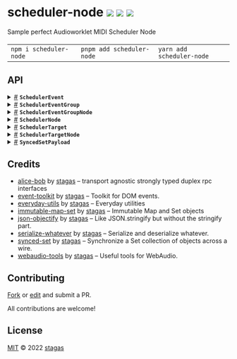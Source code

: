 <h1>
scheduler-node <a href="https://npmjs.org/package/scheduler-node"><img src="https://img.shields.io/badge/npm-v1.0.0-F00.svg?colorA=000"/></a> <a href="src"><img src="https://img.shields.io/badge/loc-486-FFF.svg?colorA=000"/></a> <a href="LICENSE"><img src="https://img.shields.io/badge/license-MIT-F0B.svg?colorA=000"/></a>
</h1>

<p></p>

Sample perfect Audioworklet MIDI Scheduler Node

<h4>
<table><tr><td title="Triple click to select and copy paste">
<code>npm i scheduler-node </code>
</td><td title="Triple click to select and copy paste">
<code>pnpm add scheduler-node </code>
</td><td title="Triple click to select and copy paste">
<code>yarn add scheduler-node</code>
</td></tr></table>
</h4>

## API

<p>  <details id="SchedulerEvent$1" title="Class" ><summary><span><a href="#SchedulerEvent$1">#</a></span>  <code><strong>SchedulerEvent</strong></code>    </summary>  <a href="src/scheduler-event.ts#L9">src/scheduler-event.ts#L9</a>  <ul>        <p>  <details id="constructor$2" title="Constructor" ><summary><span><a href="#constructor$2">#</a></span>  <code><strong>constructor</strong></code><em>(data)</em>    </summary>  <a href="src/scheduler-event.ts#L14">src/scheduler-event.ts#L14</a>  <ul>    <p>  <details id="new SchedulerEvent$3" title="ConstructorSignature" ><summary><span><a href="#new SchedulerEvent$3">#</a></span>  <code><strong>new SchedulerEvent</strong></code><em>()</em>    </summary>    <ul><p><a href="#SchedulerEvent$1">SchedulerEvent</a></p>      <p>  <details id="data$4" title="Parameter" ><summary><span><a href="#data$4">#</a></span>  <code><strong>data</strong></code>  <span><span>&nbsp;=&nbsp;</span>  <code>{}</code></span>  </summary>    <ul><p><span>Partial</span>&lt;<a href="#SchedulerEvent$1">SchedulerEvent</a>&gt;</p>        </ul></details></p>  </ul></details></p>    </ul></details><details id="id$5" title="Property" ><summary><span><a href="#id$5">#</a></span>  <code><strong>id</strong></code>  <span><span>&nbsp;=&nbsp;</span>  <code>...</code></span>  </summary>  <a href="src/scheduler-event.ts#L10">src/scheduler-event.ts#L10</a>  <ul><p>string</p>        </ul></details><details id="midiEvent$6" title="Property" ><summary><span><a href="#midiEvent$6">#</a></span>  <code><strong>midiEvent</strong></code>  <span><span>&nbsp;=&nbsp;</span>  <code>...</code></span>  </summary>  <a href="src/scheduler-event.ts#L12">src/scheduler-event.ts#L12</a>  <ul><p>{<p>  <details id="data$8" title="Property" ><summary><span><a href="#data$8">#</a></span>  <code><strong>data</strong></code>  <span><span>&nbsp;=&nbsp;</span>  <code>...</code></span>  </summary>    <ul><p><span>Uint8Array</span></p>        </ul></details><details id="receivedTime$9" title="Property" ><summary><span><a href="#receivedTime$9">#</a></span>  <code><strong>receivedTime</strong></code>  <span><span>&nbsp;=&nbsp;</span>  <code>0</code></span>  </summary>    <ul><p>number</p>        </ul></details></p>}</p>        </ul></details><details id="toJSON$10" title="Method" ><summary><span><a href="#toJSON$10">#</a></span>  <code><strong>toJSON</strong></code><em>()</em>    </summary>  <a href="src/scheduler-event.ts#L22">src/scheduler-event.ts#L22</a>  <ul>    <p>      <p><strong>toJSON</strong><em>()</em>  &nbsp;=&gt;  <ul>{<p>  <details id="id$13" title="Property" ><summary><span><a href="#id$13">#</a></span>  <code><strong>id</strong></code>  <span><span>&nbsp;=&nbsp;</span>  <code>...</code></span>  </summary>    <ul><p>string</p>        </ul></details><details id="midiEvent$14" title="Property" ><summary><span><a href="#midiEvent$14">#</a></span>  <code><strong>midiEvent</strong></code>  <span><span>&nbsp;=&nbsp;</span>  <code>...</code></span>  </summary>    <ul><p>{<p>  <details id="data$17" title="Property" ><summary><span><a href="#data$17">#</a></span>  <code><strong>data</strong></code>  <span><span>&nbsp;=&nbsp;</span>  <code>...</code></span>  </summary>    <ul><p><span>Uint8Array</span></p>        </ul></details><details id="receivedTime$16" title="Property" ><summary><span><a href="#receivedTime$16">#</a></span>  <code><strong>receivedTime</strong></code>  <span><span>&nbsp;=&nbsp;</span>  <code>...</code></span>  </summary>    <ul><p>number</p>        </ul></details></p>}</p>        </ul></details></p>}</ul></p></p>    </ul></details></p></ul></details><details id="SchedulerEventGroup$24" title="Class" ><summary><span><a href="#SchedulerEventGroup$24">#</a></span>  <code><strong>SchedulerEventGroup</strong></code>    </summary>  <a href="src/scheduler-event.ts#L43">src/scheduler-event.ts#L43</a>  <ul>        <p>  <details id="constructor$25" title="Constructor" ><summary><span><a href="#constructor$25">#</a></span>  <code><strong>constructor</strong></code><em>(eventGroup)</em>    </summary>  <a href="src/scheduler-event.ts#L56">src/scheduler-event.ts#L56</a>  <ul>    <p>  <details id="new SchedulerEventGroup$26" title="ConstructorSignature" ><summary><span><a href="#new SchedulerEventGroup$26">#</a></span>  <code><strong>new SchedulerEventGroup</strong></code><em>()</em>    </summary>    <ul><p><a href="#SchedulerEventGroup$24">SchedulerEventGroup</a></p>      <p>  <details id="eventGroup$27" title="Parameter" ><summary><span><a href="#eventGroup$27">#</a></span>  <code><strong>eventGroup</strong></code>  <span><span>&nbsp;=&nbsp;</span>  <code>{}</code></span>  </summary>    <ul><p><span>Partial</span>&lt;<a href="#SchedulerEventGroup$24">SchedulerEventGroup</a>&gt;</p>        </ul></details></p>  </ul></details></p>    </ul></details><details id="events$30" title="Property" ><summary><span><a href="#events$30">#</a></span>  <code><strong>events</strong></code>  <span><span>&nbsp;=&nbsp;</span>  <code>...</code></span>  </summary>  <a href="src/scheduler-event.ts#L47">src/scheduler-event.ts#L47</a>  <ul><p><span>ImmSet</span>&lt;<a href="#SchedulerEvent$1">SchedulerEvent</a>&gt;</p>        </ul></details><details id="id$28" title="Property" ><summary><span><a href="#id$28">#</a></span>  <code><strong>id</strong></code>  <span><span>&nbsp;=&nbsp;</span>  <code>...</code></span>  </summary>  <a href="src/scheduler-event.ts#L44">src/scheduler-event.ts#L44</a>  <ul><p>string</p>        </ul></details><details id="loopPoints$31" title="Property" ><summary><span><a href="#loopPoints$31">#</a></span>  <code><strong>loopPoints</strong></code>  <span><span>&nbsp;=&nbsp;</span>  <code>...</code></span>  </summary>  <a href="src/scheduler-event.ts#L49">src/scheduler-event.ts#L49</a>  <ul><p><span>Float64Array</span></p>        </ul></details><details id="targets$29" title="Property" ><summary><span><a href="#targets$29">#</a></span>  <code><strong>targets</strong></code>  <span><span>&nbsp;=&nbsp;</span>  <code>...</code></span>  </summary>  <a href="src/scheduler-event.ts#L46">src/scheduler-event.ts#L46</a>  <ul><p><span>ImmSet</span>&lt;<a href="#SchedulerTarget$18">SchedulerTarget</a>&gt;</p>        </ul></details><details id="loop$39" title="Accessor" ><summary><span><a href="#loop$39">#</a></span>  <code><strong>loop</strong></code>    </summary>  <a href="src/scheduler-event.ts#L69">src/scheduler-event.ts#L69</a>  <ul>        </ul></details><details id="loopEnd$47" title="Accessor" ><summary><span><a href="#loopEnd$47">#</a></span>  <code><strong>loopEnd</strong></code>    </summary>  <a href="src/scheduler-event.ts#L83">src/scheduler-event.ts#L83</a>  <ul>        </ul></details><details id="loopStart$43" title="Accessor" ><summary><span><a href="#loopStart$43">#</a></span>  <code><strong>loopStart</strong></code>    </summary>  <a href="src/scheduler-event.ts#L76">src/scheduler-event.ts#L76</a>  <ul>        </ul></details><details id="replaceAllWithNotes$51" title="Method" ><summary><span><a href="#replaceAllWithNotes$51">#</a></span>  <code><strong>replaceAllWithNotes</strong></code><em>(notes)</em>    </summary>  <a href="src/scheduler-event.ts#L90">src/scheduler-event.ts#L90</a>  <ul>    <p>    <details id="notes$53" title="Parameter" ><summary><span><a href="#notes$53">#</a></span>  <code><strong>notes</strong></code>    </summary>    <ul><p>[  number, number, number, number  ]  []</p>        </ul></details>  <p><strong>replaceAllWithNotes</strong><em>(notes)</em>  &nbsp;=&gt;  <ul><span>MIDIMessageEvent</span>  []</ul></p></p>    </ul></details><details id="toJSON$32" title="Method" ><summary><span><a href="#toJSON$32">#</a></span>  <code><strong>toJSON</strong></code><em>()</em>    </summary>  <a href="src/scheduler-event.ts#L60">src/scheduler-event.ts#L60</a>  <ul>    <p>      <p><strong>toJSON</strong><em>()</em>  &nbsp;=&gt;  <ul>{<p>  <details id="events$37" title="Property" ><summary><span><a href="#events$37">#</a></span>  <code><strong>events</strong></code>  <span><span>&nbsp;=&nbsp;</span>  <code>...</code></span>  </summary>    <ul><p><span>ImmSet</span>&lt;<a href="#SchedulerEvent$1">SchedulerEvent</a>&gt;</p>        </ul></details><details id="id$35" title="Property" ><summary><span><a href="#id$35">#</a></span>  <code><strong>id</strong></code>  <span><span>&nbsp;=&nbsp;</span>  <code>...</code></span>  </summary>    <ul><p>string</p>        </ul></details><details id="loopPoints$38" title="Property" ><summary><span><a href="#loopPoints$38">#</a></span>  <code><strong>loopPoints</strong></code>  <span><span>&nbsp;=&nbsp;</span>  <code>...</code></span>  </summary>    <ul><p><span>Float64Array</span></p>        </ul></details><details id="targets$36" title="Property" ><summary><span><a href="#targets$36">#</a></span>  <code><strong>targets</strong></code>  <span><span>&nbsp;=&nbsp;</span>  <code>...</code></span>  </summary>    <ul><p><span>ImmSet</span>&lt;<a href="#SchedulerTarget$18">SchedulerTarget</a>&gt;</p>        </ul></details></p>}</ul></p></p>    </ul></details></p></ul></details><details id="SchedulerEventGroupNode$54" title="Class" ><summary><span><a href="#SchedulerEventGroupNode$54">#</a></span>  <code><strong>SchedulerEventGroupNode</strong></code>    </summary>  <a href="src/scheduler-event.ts#L108">src/scheduler-event.ts#L108</a>  <ul>        <p>  <details id="constructor$55" title="Constructor" ><summary><span><a href="#constructor$55">#</a></span>  <code><strong>constructor</strong></code><em>(schedulerNode)</em>    </summary>  <a href="src/scheduler-event.ts#L111">src/scheduler-event.ts#L111</a>  <ul>    <p>  <details id="new SchedulerEventGroupNode$56" title="ConstructorSignature" ><summary><span><a href="#new SchedulerEventGroupNode$56">#</a></span>  <code><strong>new SchedulerEventGroupNode</strong></code><em>()</em>    </summary>    <ul><p><a href="#SchedulerEventGroupNode$54">SchedulerEventGroupNode</a></p>      <p>  <details id="schedulerNode$57" title="Parameter" ><summary><span><a href="#schedulerNode$57">#</a></span>  <code><strong>schedulerNode</strong></code>    </summary>    <ul><p><a href="#SchedulerNode$71">SchedulerNode</a></p>        </ul></details></p>  </ul></details></p>    </ul></details><details id="eventGroup$58" title="Property" ><summary><span><a href="#eventGroup$58">#</a></span>  <code><strong>eventGroup</strong></code>  <span><span>&nbsp;=&nbsp;</span>  <code>...</code></span>  </summary>  <a href="src/scheduler-event.ts#L109">src/scheduler-event.ts#L109</a>  <ul><p><a href="#SchedulerEventGroup$24">SchedulerEventGroup</a></p>        </ul></details><details id="schedulerNode$59" title="Property" ><summary><span><a href="#schedulerNode$59">#</a></span>  <code><strong>schedulerNode</strong></code>    </summary>    <ul><p><a href="#SchedulerNode$71">SchedulerNode</a></p>        </ul></details><details id="connect$62" title="Method" ><summary><span><a href="#connect$62">#</a></span>  <code><strong>connect</strong></code><em>(targetNode)</em>    </summary>  <a href="src/scheduler-event.ts#L119">src/scheduler-event.ts#L119</a>  <ul>    <p>    <details id="targetNode$64" title="Parameter" ><summary><span><a href="#targetNode$64">#</a></span>  <code><strong>targetNode</strong></code>    </summary>    <ul><p><a href="#SchedulerTargetNode$105">SchedulerTargetNode</a></p>        </ul></details>  <p><strong>connect</strong><em>(targetNode)</em>  &nbsp;=&gt;  <ul><a href="#SchedulerTargetNode$105">SchedulerTargetNode</a></ul></p></p>    </ul></details><details id="destroy$60" title="Method" ><summary><span><a href="#destroy$60">#</a></span>  <code><strong>destroy</strong></code><em>()</em>    </summary>  <a href="src/scheduler-event.ts#L115">src/scheduler-event.ts#L115</a>  <ul>    <p>      <p><strong>destroy</strong><em>()</em>  &nbsp;=&gt;  <ul>void</ul></p></p>    </ul></details><details id="disconnect$65" title="Method" ><summary><span><a href="#disconnect$65">#</a></span>  <code><strong>disconnect</strong></code><em>(targetNode)</em>    </summary>  <a href="src/scheduler-event.ts#L125">src/scheduler-event.ts#L125</a>  <ul>    <p>    <details id="targetNode$67" title="Parameter" ><summary><span><a href="#targetNode$67">#</a></span>  <code><strong>targetNode</strong></code>    </summary>    <ul><p><a href="#SchedulerTargetNode$105">SchedulerTargetNode</a></p>        </ul></details>  <p><strong>disconnect</strong><em>(targetNode)</em>  &nbsp;=&gt;  <ul>void</ul></p></p>    </ul></details></p></ul></details><details id="SchedulerNode$71" title="Class" ><summary><span><a href="#SchedulerNode$71">#</a></span>  <code><strong>SchedulerNode</strong></code>    </summary>  <a href="src/scheduler-node.ts#L17">src/scheduler-node.ts#L17</a>  <ul>        <p>  <details id="constructor$79" title="Constructor" ><summary><span><a href="#constructor$79">#</a></span>  <code><strong>constructor</strong></code><em>(context)</em>    </summary>  <a href="src/scheduler-node.ts#L64">src/scheduler-node.ts#L64</a>  <ul>    <p>  <details id="new SchedulerNode$80" title="ConstructorSignature" ><summary><span><a href="#new SchedulerNode$80">#</a></span>  <code><strong>new SchedulerNode</strong></code><em>()</em>    </summary>    <ul><p><a href="#SchedulerNode$71">SchedulerNode</a></p>      <p>  <details id="context$81" title="Parameter" ><summary><span><a href="#context$81">#</a></span>  <code><strong>context</strong></code>    </summary>    <ul><p><span>BaseAudioContext</span></p>        </ul></details></p>  </ul></details></p>    </ul></details><details id="context$91" title="Property" ><summary><span><a href="#context$91">#</a></span>  <code><strong>context</strong></code>    </summary>    <ul><p><span>BaseAudioContext</span></p>        </ul></details><details id="eventGroups$85" title="Property" ><summary><span><a href="#eventGroups$85">#</a></span>  <code><strong>eventGroups</strong></code>  <span><span>&nbsp;=&nbsp;</span>  <code>...</code></span>  </summary>  <a href="src/scheduler-node.ts#L37">src/scheduler-node.ts#L37</a>  <ul><p><span>SyncedSet</span>&lt;<a href="#SchedulerEventGroup$24">SchedulerEventGroup</a>, <a href="#SyncedSetPayload$68">SyncedSetPayload</a>&gt;</p>        </ul></details><details id="node$82" title="Property" ><summary><span><a href="#node$82">#</a></span>  <code><strong>node</strong></code>    </summary>  <a href="src/scheduler-node.ts#L32">src/scheduler-node.ts#L32</a>  <ul><p><span>AudioWorkletNode</span></p>        </ul></details><details id="targetNodes$84" title="Property" ><summary><span><a href="#targetNodes$84">#</a></span>  <code><strong>targetNodes</strong></code>  <span><span>&nbsp;=&nbsp;</span>  <code>...</code></span>  </summary>  <a href="src/scheduler-node.ts#L35">src/scheduler-node.ts#L35</a>  <ul><p><span>Set</span>&lt;<a href="#SchedulerTargetNode$105">SchedulerTargetNode</a>&gt;</p>        </ul></details><details id="worklet$83" title="Property" ><summary><span><a href="#worklet$83">#</a></span>  <code><strong>worklet</strong></code>    </summary>  <a href="src/scheduler-node.ts#L33">src/scheduler-node.ts#L33</a>  <ul><p><span>Agent</span>&lt;<span>SchedulerProcessor</span>, <a href="#SchedulerNode$71">SchedulerNode</a>&gt;</p>        </ul></details><details id="connect$99" title="Method" ><summary><span><a href="#connect$99">#</a></span>  <code><strong>connect</strong></code><em>(targetNode)</em>    </summary>  <a href="src/scheduler-node.ts#L91">src/scheduler-node.ts#L91</a>  <ul>    <p>    <details id="targetNode$101" title="Parameter" ><summary><span><a href="#targetNode$101">#</a></span>  <code><strong>targetNode</strong></code>    </summary>    <ul><p><a href="#SchedulerTargetNode$105">SchedulerTargetNode</a></p>        </ul></details>  <p><strong>connect</strong><em>(targetNode)</em>  &nbsp;=&gt;  <ul><a href="#SchedulerTargetNode$105">SchedulerTargetNode</a></ul></p></p>    </ul></details><details id="createEventGroup$86" title="Method" ><summary><span><a href="#createEventGroup$86">#</a></span>  <code><strong>createEventGroup</strong></code><em>()</em>    </summary>  <a href="src/scheduler-node.ts#L54">src/scheduler-node.ts#L54</a>  <ul>    <p>      <p><strong>createEventGroup</strong><em>()</em>  &nbsp;=&gt;  <ul><a href="#SchedulerEventGroup$24">SchedulerEventGroup</a></ul></p></p>    </ul></details><details id="disconnect$102" title="Method" ><summary><span><a href="#disconnect$102">#</a></span>  <code><strong>disconnect</strong></code><em>(targetNode)</em>    </summary>  <a href="src/scheduler-node.ts#L98">src/scheduler-node.ts#L98</a>  <ul>    <p>    <details id="targetNode$104" title="Parameter" ><summary><span><a href="#targetNode$104">#</a></span>  <code><strong>targetNode</strong></code>    </summary>    <ul><p><a href="#SchedulerTargetNode$105">SchedulerTargetNode</a></p>        </ul></details>  <p><strong>disconnect</strong><em>(targetNode)</em>  &nbsp;=&gt;  <ul>void</ul></p></p>    </ul></details><details id="removeEventGroup$88" title="Method" ><summary><span><a href="#removeEventGroup$88">#</a></span>  <code><strong>removeEventGroup</strong></code><em>(eventGroup)</em>    </summary>  <a href="src/scheduler-node.ts#L60">src/scheduler-node.ts#L60</a>  <ul>    <p>    <details id="eventGroup$90" title="Parameter" ><summary><span><a href="#eventGroup$90">#</a></span>  <code><strong>eventGroup</strong></code>    </summary>    <ul><p><a href="#SchedulerEventGroup$24">SchedulerEventGroup</a></p>        </ul></details>  <p><strong>removeEventGroup</strong><em>(eventGroup)</em>  &nbsp;=&gt;  <ul>void</ul></p></p>    </ul></details><details id="setBpm$96" title="Method" ><summary><span><a href="#setBpm$96">#</a></span>  <code><strong>setBpm</strong></code><em>(bpm)</em>    </summary>  <a href="src/scheduler-node.ts#L87">src/scheduler-node.ts#L87</a>  <ul>    <p>    <details id="bpm$98" title="Parameter" ><summary><span><a href="#bpm$98">#</a></span>  <code><strong>bpm</strong></code>    </summary>    <ul><p>number</p>        </ul></details>  <p><strong>setBpm</strong><em>(bpm)</em>  &nbsp;=&gt;  <ul>void</ul></p></p>    </ul></details><details id="start$92" title="Method" ><summary><span><a href="#start$92">#</a></span>  <code><strong>start</strong></code><em>()</em>    </summary>  <a href="src/scheduler-node.ts#L79">src/scheduler-node.ts#L79</a>  <ul>    <p>      <p><strong>start</strong><em>()</em>  &nbsp;=&gt;  <ul><span>Promise</span>&lt;number&gt;</ul></p></p>    </ul></details><details id="stop$94" title="Method" ><summary><span><a href="#stop$94">#</a></span>  <code><strong>stop</strong></code><em>()</em>    </summary>  <a href="src/scheduler-node.ts#L83">src/scheduler-node.ts#L83</a>  <ul>    <p>      <p><strong>stop</strong><em>()</em>  &nbsp;=&gt;  <ul>void</ul></p></p>    </ul></details><details id="create$76" title="Method" ><summary><span><a href="#create$76">#</a></span>  <code><strong>create</strong></code><em>(context)</em>    </summary>  <a href="src/scheduler-node.ts#L27">src/scheduler-node.ts#L27</a>  <ul>    <p>    <details id="context$78" title="Parameter" ><summary><span><a href="#context$78">#</a></span>  <code><strong>context</strong></code>    </summary>    <ul><p><span>BaseAudioContext</span></p>        </ul></details>  <p><strong>create</strong><em>(context)</em>  &nbsp;=&gt;  <ul><span>Promise</span>&lt;<a href="#SchedulerNode$71">SchedulerNode</a>&gt;</ul></p></p>    </ul></details><details id="register$73" title="Method" ><summary><span><a href="#register$73">#</a></span>  <code><strong>register</strong></code><em>(context)</em>    </summary>  <a href="src/scheduler-node.ts#L20">src/scheduler-node.ts#L20</a>  <ul>    <p>    <details id="context$75" title="Parameter" ><summary><span><a href="#context$75">#</a></span>  <code><strong>context</strong></code>    </summary>    <ul><p><span>BaseAudioContext</span></p>        </ul></details>  <p><strong>register</strong><em>(context)</em>  &nbsp;=&gt;  <ul><span>Promise</span>&lt;void&gt;</ul></p></p>    </ul></details></p></ul></details><details id="SchedulerTarget$18" title="Class" ><summary><span><a href="#SchedulerTarget$18">#</a></span>  <code><strong>SchedulerTarget</strong></code>    </summary>  <a href="src/scheduler-event.ts#L33">src/scheduler-event.ts#L33</a>  <ul>        <p>  <details id="constructor$19" title="Constructor" ><summary><span><a href="#constructor$19">#</a></span>  <code><strong>constructor</strong></code><em>(data)</em>    </summary>  <a href="src/scheduler-event.ts#L38">src/scheduler-event.ts#L38</a>  <ul>    <p>  <details id="new SchedulerTarget$20" title="ConstructorSignature" ><summary><span><a href="#new SchedulerTarget$20">#</a></span>  <code><strong>new SchedulerTarget</strong></code><em>()</em>    </summary>    <ul><p><a href="#SchedulerTarget$18">SchedulerTarget</a></p>      <p>  <details id="data$21" title="Parameter" ><summary><span><a href="#data$21">#</a></span>  <code><strong>data</strong></code>  <span><span>&nbsp;=&nbsp;</span>  <code>{}</code></span>  </summary>    <ul><p><span>Partial</span>&lt;<a href="#SchedulerTarget$18">SchedulerTarget</a>&gt;</p>        </ul></details></p>  </ul></details></p>    </ul></details><details id="id$22" title="Property" ><summary><span><a href="#id$22">#</a></span>  <code><strong>id</strong></code>  <span><span>&nbsp;=&nbsp;</span>  <code>...</code></span>  </summary>  <a href="src/scheduler-event.ts#L34">src/scheduler-event.ts#L34</a>  <ul><p>string</p>        </ul></details><details id="midiQueue$23" title="Property" ><summary><span><a href="#midiQueue$23">#</a></span>  <code><strong>midiQueue</strong></code>  <span><span>&nbsp;=&nbsp;</span>  <code>...</code></span>  </summary>  <a href="src/scheduler-event.ts#L36">src/scheduler-event.ts#L36</a>  <ul><p><span>MessageQueue</span></p>        </ul></details></p></ul></details><details id="SchedulerTargetNode$105" title="Class" ><summary><span><a href="#SchedulerTargetNode$105">#</a></span>  <code><strong>SchedulerTargetNode</strong></code>    </summary>  <a href="src/scheduler-target-node.ts#L6">src/scheduler-target-node.ts#L6</a>  <ul>        <p>  <details id="constructor$106" title="Constructor" ><summary><span><a href="#constructor$106">#</a></span>  <code><strong>constructor</strong></code><em>(context, name, options)</em>    </summary>  <a href="src/scheduler-target-node.ts#L13">src/scheduler-target-node.ts#L13</a>  <ul>    <p>  <details id="new SchedulerTargetNode$107" title="ConstructorSignature" ><summary><span><a href="#new SchedulerTargetNode$107">#</a></span>  <code><strong>new SchedulerTargetNode</strong></code><em>()</em>    </summary>    <ul><p><a href="#SchedulerTargetNode$105">SchedulerTargetNode</a></p>      <p>  <details id="context$108" title="Parameter" ><summary><span><a href="#context$108">#</a></span>  <code><strong>context</strong></code>    </summary>    <ul><p><span>BaseAudioContext</span></p>        </ul></details><details id="name$109" title="Parameter" ><summary><span><a href="#name$109">#</a></span>  <code><strong>name</strong></code>    </summary>    <ul><p>string</p>        </ul></details><details id="options$110" title="Parameter" ><summary><span><a href="#options$110">#</a></span>  <code><strong>options</strong></code>  <span><span>&nbsp;=&nbsp;</span>  <code>{}</code></span>  </summary>    <ul><p><span>AudioWorkletNodeOptions</span></p>        </ul></details></p>  </ul></details></p>    </ul></details><details id="id$111" title="Property" ><summary><span><a href="#id$111">#</a></span>  <code><strong>id</strong></code>  <span><span>&nbsp;=&nbsp;</span>  <code>...</code></span>  </summary>  <a href="src/scheduler-target-node.ts#L7">src/scheduler-target-node.ts#L7</a>  <ul><p>string</p>        </ul></details><details id="schedulerTarget$112" title="Property" ><summary><span><a href="#schedulerTarget$112">#</a></span>  <code><strong>schedulerTarget</strong></code>  <span><span>&nbsp;=&nbsp;</span>  <code>...</code></span>  </summary>  <a href="src/scheduler-target-node.ts#L9">src/scheduler-target-node.ts#L9</a>  <ul><p><a href="#SchedulerTarget$18">SchedulerTarget</a></p>        </ul></details><details id="worklet$113" title="Property" ><summary><span><a href="#worklet$113">#</a></span>  <code><strong>worklet</strong></code>    </summary>  <a href="src/scheduler-target-node.ts#L11">src/scheduler-target-node.ts#L11</a>  <ul><p><span>Agent</span>&lt;<span>SchedulerTargetProcessor</span>, <a href="#SchedulerTargetNode$105">SchedulerTargetNode</a>&gt;</p>        </ul></details><details id="init$114" title="Method" ><summary><span><a href="#init$114">#</a></span>  <code><strong>init</strong></code><em>()</em>    </summary>  <a href="src/scheduler-target-node.ts#L29">src/scheduler-target-node.ts#L29</a>  <ul>    <p>      <p><strong>init</strong><em>()</em>  &nbsp;=&gt;  <ul><span>Promise</span>&lt;void&gt;</ul></p></p>    </ul></details><details id="processMidiEvent$116" title="Method" ><summary><span><a href="#processMidiEvent$116">#</a></span>  <code><strong>processMidiEvent</strong></code><em>(midiEvent)</em>    </summary>  <a href="src/scheduler-target-node.ts#L33">src/scheduler-target-node.ts#L33</a>  <ul>    <p>    <details id="midiEvent$118" title="Parameter" ><summary><span><a href="#midiEvent$118">#</a></span>  <code><strong>midiEvent</strong></code>    </summary>    <ul><p><span>MIDIMessageEvent</span></p>        </ul></details>  <p><strong>processMidiEvent</strong><em>(midiEvent)</em>  &nbsp;=&gt;  <ul>void</ul></p></p>    </ul></details></p></ul></details><details id="SyncedSetPayload$68" title="Interface" ><summary><span><a href="#SyncedSetPayload$68">#</a></span>  <code><strong>SyncedSetPayload</strong></code>    </summary>  <a href="src/scheduler-node.ts#L12">src/scheduler-node.ts#L12</a>  <ul>        <p>  <details id="events$70" title="Property" ><summary><span><a href="#events$70">#</a></span>  <code><strong>events</strong></code>    </summary>  <a href="src/scheduler-node.ts#L14">src/scheduler-node.ts#L14</a>  <ul><p><span>ImmSet</span>&lt;<a href="#SchedulerEvent$1">SchedulerEvent</a>&gt;</p>        </ul></details><details id="targets$69" title="Property" ><summary><span><a href="#targets$69">#</a></span>  <code><strong>targets</strong></code>    </summary>  <a href="src/scheduler-node.ts#L13">src/scheduler-node.ts#L13</a>  <ul><p><span>ImmSet</span>&lt;<a href="#SchedulerTarget$18">SchedulerTarget</a>&gt;</p>        </ul></details></p></ul></details></p>

## Credits

- [alice-bob](https://npmjs.org/package/alice-bob) by [stagas](https://github.com/stagas) &ndash; transport agnostic strongly typed duplex rpc interfaces
- [event-toolkit](https://npmjs.org/package/event-toolkit) by [stagas](https://github.com/stagas) &ndash; Toolkit for DOM events.
- [everyday-utils](https://npmjs.org/package/everyday-utils) by [stagas](https://github.com/stagas) &ndash; Everyday utilities
- [immutable-map-set](https://npmjs.org/package/immutable-map-set) by [stagas](https://github.com/stagas) &ndash; Immutable Map and Set objects
- [json-objectify](https://npmjs.org/package/json-objectify) by [stagas](https://github.com/stagas) &ndash; Like JSON.stringify but without the stringify part.
- [serialize-whatever](https://npmjs.org/package/serialize-whatever) by [stagas](https://github.com/stagas) &ndash; Serialize and deserialize whatever.
- [synced-set](https://npmjs.org/package/synced-set) by [stagas](https://github.com/stagas) &ndash; Synchronize a Set collection of objects across a wire.
- [webaudio-tools](https://npmjs.org/package/webaudio-tools) by [stagas](https://github.com/stagas) &ndash; Useful tools for WebAudio.

## Contributing

[Fork](https://github.com/stagas/scheduler-node/fork) or [edit](https://github.dev/stagas/scheduler-node) and submit a PR.

All contributions are welcome!

## License

<a href="LICENSE">MIT</a> &copy; 2022 [stagas](https://github.com/stagas)
